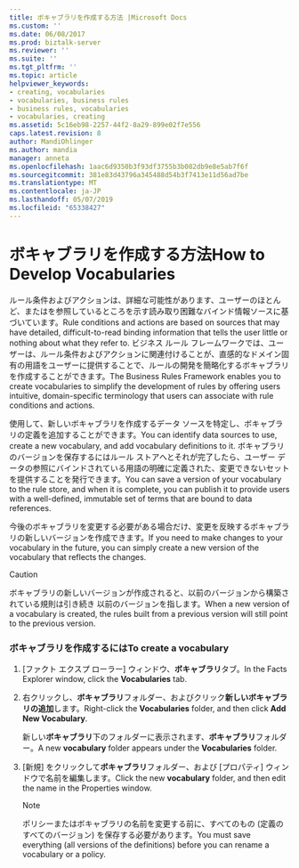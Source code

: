 ```yaml
---
title: ボキャブラリを作成する方法 |Microsoft Docs
ms.custom: ''
ms.date: 06/08/2017
ms.prod: biztalk-server
ms.reviewer: ''
ms.suite: ''
ms.tgt_pltfrm: ''
ms.topic: article
helpviewer_keywords:
- creating, vocabularies
- vocabularies, business rules
- business rules, vocabularies
- vocabularies, creating
ms.assetid: 5c16eb98-2257-44f2-8a29-899e02f7e556
caps.latest.revision: 8
author: MandiOhlinger
ms.author: mandia
manager: anneta
ms.openlocfilehash: 1aac6d9350b3f93df3755b3b082db9e8e5ab7f6f
ms.sourcegitcommit: 381e83d43796a345488d54b3f7413e11d56ad7be
ms.translationtype: MT
ms.contentlocale: ja-JP
ms.lasthandoff: 05/07/2019
ms.locfileid: "65338427"
---
```

# <a name="how-to-develop-vocabularies"></a><span data-ttu-id="83987-102">ボキャブラリを作成する方法</span><span class="sxs-lookup"><span data-stu-id="83987-102">How to Develop Vocabularies</span></span>
<span data-ttu-id="83987-103">ルール条件およびアクションは、詳細な可能性があります、ユーザーのほとんど、またはを参照しているところを示す読み取り困難なバインド情報ソースに基づいています。</span><span class="sxs-lookup"><span data-stu-id="83987-103">Rule conditions and actions are based on sources that may have detailed, difficult-to-read binding information that tells the user little or nothing about what they refer to.</span></span> <span data-ttu-id="83987-104">ビジネス ルール フレームワークでは、ユーザーは、ルール条件およびアクションに関連付けることが、直感的なドメイン固有の用語をユーザーに提供することで、ルールの開発を簡略化するボキャブラリを作成することができます。</span><span class="sxs-lookup"><span data-stu-id="83987-104">The Business Rules Framework enables you to create vocabularies to simplify the development of rules by offering users intuitive, domain-specific terminology that users can associate with rule conditions and actions.</span></span>  
  
 <span data-ttu-id="83987-105">使用して、新しいボキャブラリを作成するデータ ソースを特定し、ボキャブラリの定義を追加することができます。</span><span class="sxs-lookup"><span data-stu-id="83987-105">You can identify data sources to use, create a new vocabulary, and add vocabulary definitions to it.</span></span> <span data-ttu-id="83987-106">ボキャブラリのバージョンを保存するにはルール ストアへとそれが完了したら、ユーザー データの参照にバインドされている用語の明確に定義された、変更できないセットを提供することを発行できます。</span><span class="sxs-lookup"><span data-stu-id="83987-106">You can save a version of your vocabulary to the rule store, and when it is complete, you can publish it to provide users with a well-defined, immutable set of terms that are bound to data references.</span></span>  
  
 <span data-ttu-id="83987-107">今後のボキャブラリを変更する必要がある場合だけ、変更を反映するボキャブラリの新しいバージョンを作成できます。</span><span class="sxs-lookup"><span data-stu-id="83987-107">If you need to make changes to your vocabulary in the future, you can simply create a new version of the vocabulary that reflects the changes.</span></span>  
  
> [!CAUTION]
>  <span data-ttu-id="83987-108">ボキャブラリの新しいバージョンが作成されると、以前のバージョンから構築されている規則は引き続き 以前のバージョンを指します。</span><span class="sxs-lookup"><span data-stu-id="83987-108">When a new version of a vocabulary is created, the rules built from a previous version will still point to the previous version.</span></span>  
  
### <a name="to-create-a-vocabulary"></a><span data-ttu-id="83987-109">ボキャブラリを作成するには</span><span class="sxs-lookup"><span data-stu-id="83987-109">To create a vocabulary</span></span>  
  
1.  <span data-ttu-id="83987-110">[ファクト エクスプ ローラー] ウィンドウ、**ボキャブラリ**タブ。</span><span class="sxs-lookup"><span data-stu-id="83987-110">In the Facts Explorer window, click the **Vocabularies** tab.</span></span>  
  
2.  <span data-ttu-id="83987-111">右クリックし、**ボキャブラリ**フォルダー、およびクリック**新しいボキャブラリの追加**します。</span><span class="sxs-lookup"><span data-stu-id="83987-111">Right-click the **Vocabularies** folder, and then click **Add New Vocabulary**.</span></span>  
  
     <span data-ttu-id="83987-112">新しい**ボキャブラリ**下のフォルダーに表示されます、**ボキャブラリ**フォルダー。</span><span class="sxs-lookup"><span data-stu-id="83987-112">A new **vocabulary** folder appears under the **Vocabularies** folder.</span></span>  
  
3.  <span data-ttu-id="83987-113">[新規] をクリックして**ボキャブラリ**フォルダー、および [プロパティ] ウィンドウで名前を編集します。</span><span class="sxs-lookup"><span data-stu-id="83987-113">Click the new **vocabulary** folder, and then edit the name in the Properties window.</span></span>  
  
    > [!NOTE]
    >  <span data-ttu-id="83987-114">ポリシーまたはボキャブラリの名前を変更する前に、すべてのもの (定義のすべてのバージョン) を保存する必要があります。</span><span class="sxs-lookup"><span data-stu-id="83987-114">You must save everything (all versions of the definitions) before you can rename a vocabulary or a policy.</span></span>